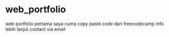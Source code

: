 <!-- @format -->

# web_portfolio

web portfolio pertama saya cuma copy paste code dari freecodecamp info lebih
lanjut contact via email
